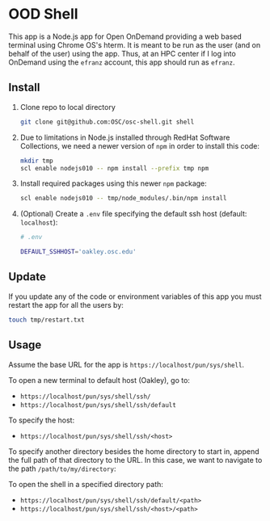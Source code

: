 # OOD Shell

This app is a Node.js app for Open OnDemand providing a web based terminal using Chrome OS's hterm. It is meant to be run as the user (and on behalf of the user) using the app. Thus, at an HPC center if I log into OnDemand using the `efranz` account, this app should run as `efranz`.

## Install

1.  Clone repo to local directory

    ```sh
    git clone git@github.com:OSC/osc-shell.git shell
    ```

2.  Due to limitations in Node.js installed through RedHat Software Collections,
    we need a newer version of `npm` in order to install this code:

    ```sh
    mkdir tmp
    scl enable nodejs010 -- npm install --prefix tmp npm
    ```

3. Install required packages using this newer `npm` package:

    ```sh
    scl enable nodejs010 -- tmp/node_modules/.bin/npm install
    ```

4. (Optional) Create a `.env` file specifying the default ssh host (default:
   `localhost`):

    ```sh
    # .env

    DEFAULT_SSHHOST='oakley.osc.edu'
    ```

## Update

If you update any of the code or environment variables of this app you must
restart the app for all the users by:

```sh
touch tmp/restart.txt
```

## Usage

Assume the base URL for the app is `https://localhost/pun/sys/shell`.

To open a new terminal to default host (Oakley), go to:

- `https://localhost/pun/sys/shell/ssh/`
- `https://localhost/pun/sys/shell/ssh/default`

To specify the host:

- `https://localhost/pun/sys/shell/ssh/<host>`

To specify another directory besides the home directory to start in, append the
full path of that directory to the URL. In this case, we want to navigate to
the path `/path/to/my/directory`:

To open the shell in a specified directory path:

- `https://localhost/pun/sys/shell/ssh/default/<path>`
- `https://localhost/pun/sys/shell/ssh/<host>/<path>`

